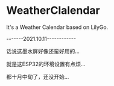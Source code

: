 # WeatherClalendar
It's a Weather Calendar based on LilyGo.

-------2021.10.11------------

话说这墨水屏好像还蛮好用的...

就是这ESP32的环境设置有点烦...

都十月中旬了，还没开始...
